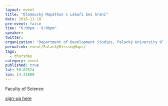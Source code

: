 ```yaml
---
layout: event
title: "Olomoucký Mapathon s Lékaři bez hrani"
date: 2016-11-10
pre-event: false
time: "6:00pm - 9:00pm"
speaker: 
twitter: 
organization: "Department of Development Studies, Palacký University Olomouc"
permalink: event/PalackýMissingMaps/
tags: 
  - thursday
category: event
published: true
lat: 50.07624
lon: 14.41880
---
```

Faculty of Science

[sign-up here](https://www.facebook.com/events/1669268096719058/)
